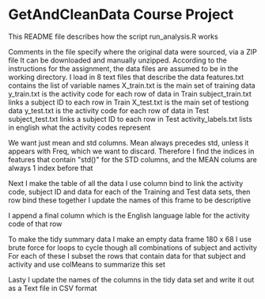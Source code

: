 GetAndCleanData Course Project
==============================
This README file describes how the script run_analysis.R works

Comments in the file specify where the original data were sourced, via a ZIP file
It can be downloaded and manually unzipped.
According to the instructions for the assignment, the data files are assumed to be in the working directory.
I load in 8 text files that describe the data
features.txt contains the list of variable names
X_train.txt is the main set of training data
y_train.txt is the activity code for each row of data in Train
subject_train.txt links a subject ID to each row in Train
X_test.txt is the main set of testiong data
y_test.txt is the activity code for each row of data in Test
subject_test.txt links a subject ID to each row in Test
activity_labels.txt lists in english what the activity codes represent

We want just mean and std columns. Mean always precedes std, unless it appears with Freq, which we want to discard.
Therefore I find the indices in features that contain "std()" for the STD columns, and the MEAN colums are always 1 index before that

Next I make the table of all the data
I use column bind to link the activity code, subject ID and data for each of the Training and Test data sets, then row bind these together
I update the names of this frame to be descriptive

I append a final column which is the English language lable for the activity code of that row

To make the tidy summary data I make an empty data frame 180 x 68
I use brute force for loops to cycle though all combinations of subject and activity
For each of these I subset the rows that contain data for that subject and activity and use colMeans to summarize this set

Lasty I update the names of the columns in the tidy data set and write it out as a Text file in CSV format


